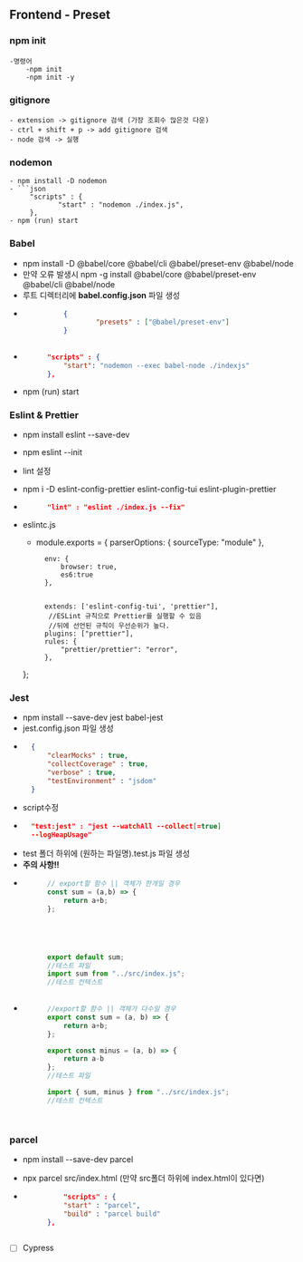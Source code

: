 ## Frontend - Preset

### npm init

    -명령어
        -npm init
        -npm init -y

### gitignore

    - extension -> gitignore 검색 (가장 조회수 많은것 다운)
    - ctrl + shift + p -> add gitignore 검색
    - node 검색 -> 실행

### nodemon
    - npm install -D nodemon
    - ```json
         "scripts" : {
                "start" : "nodemon ./index.js",
         },
    - npm (run) start

### Babel
- npm install -D @babel/core @babel/cli @babel/preset-env @babel/node 
- 만약 오류 발생시 npm -g install @babel/core @babel/preset-env
    @babel/cli @babel/node
- 루트 디렉터리에 **babel.config.json** 파일 생성
- ```json
            {
                    "presets" : ["@babel/preset-env"]
            }
            
- ```json
        "scripts" : {
            "start": "nodemon --exec babel-node ./indexjs"
        },
- npm (run) start

### Eslint & Prettier

- npm install eslint --save-dev
- npm eslint --init
- lint 설정
- npm i -D eslint-config-prettier eslint-config-tui eslint-plugin-prettier

- ```json
        "lint" : "eslint ./index.js --fix"

- eslintc.js
    - module.exports = {
            parserOptions: {
                sourceType: "module"
            },

            env: {
                browser: true,
                es6:true
            },


            extends: ['eslint-config-tui', 'prettier"],
             //ESLint 규칙으로 Prettier를 실행할 수 있음 
             //뒤에 선언된 규칙이 우선순위가 높다.
            plugins: ["prettier"],
            rules: {
                "prettier/prettier": "error",
            },
    };


###  Jest
- npm install  --save-dev jest babel-jest
- jest.config.json 파일 생성
- ```json
    {
        "clearMocks" : true,
        "collectCoverage" : true,
        "verbose" : true,
        "testEnvironment" : "jsdom"
    }

- script수정
- ```json
    "test:jest" : "jest --watchAll --collect[=true]
    --logHeapUsage"


- test 폴더 하위에 (원하는 파일명).test.js 파일 생성
- **주의 사항!!**
- ```javascript
        // export할 함수 || 객체가 한개일 경우 
        const sum = (a,b) => {
            return a+b;
        };





        export default sum;
        //테스트 파일
        import sum from "../src/index.js";
        //테스트 컨텍스트
    
- ```javascript
        //export할 함수 || 객체가 다수일 경우
        export const sum = (a, b) => {
            return a+b;
        };

        export const minus = (a, b) => {
            return a-b
        };
        //테스트 파일

        import { sum, minus } from "../src/index.js";
        //테스트 컨텍스트




### parcel

- npm install --save-dev parcel
- npx parcel src/index.html (만약 src폴더 하위에 index.html이 있다면)

- ```json
            "scripts" : {
            "start" : "parcel",
            "build" : "parcel build"
        },
    

- [ ]  Cypress


     
